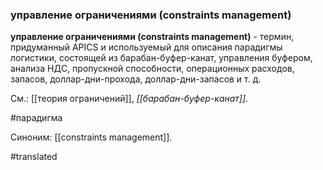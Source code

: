 ### управление ограничениями (constraints management)

**управление ограничениями (constraints management)** - термин, придуманный APICS и используемый для описания парадигмы логистики, состоящей из барабан-буфер-канат, управления буфером, анализа НДС, пропускной способности, операционных расходов, запасов, доллар-дни-прохода, доллар-дни-запасов и т. д.

См.: [[теория ограничений]], *[[барабан-буфер-канат]]*.

#парадигма

Синоним: [[constraints management]].

#translated
